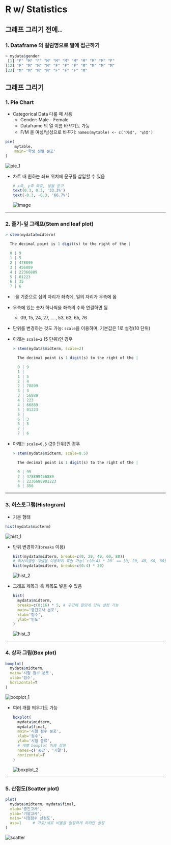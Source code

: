 # R w/ Statistics

## 그래프 그리기 전에..

### 1. Dataframe 의 컬럼명으로 열에 접근하기

```R
> mydata$gender
 [1] "F" "M" "F" "M" "M" "M" "M" "M" "M" "M" "F"
[12] "F" "M" "M" "M" "F" "F" "F" "M" "M" "M" "M"
[23] "M" "M" "M" "M" "F" "F" "F" "M"
```



## 그래프 그리기

### 1. Pie Chart

* Categorical Data 다룰 때 사용
  * Gender: Male - Female
  * Dataframe 의 열 이름 바꾸기도 가능
  * F/M 을 여성/남성으로 바꾸기: `names(mytable) <- c('여성', '남성')`

```R
pie(
    mytable,
    main='학생 성별 분포'
)
```

![pie_1](https://user-images.githubusercontent.com/52685206/107211405-d6de1400-6a48-11eb-8767-c03d2eb355cd.png)

* 차트 내 원하는 좌표 위치에 문구를 삽입할 수 있음

  ```R
  # x축, y축 좌표, 넣을 문구
  text(0.3, 0.3, '33.3%')
  text(-0.3, -0.3, '66.7%')
  ```

  ![image](https://user-images.githubusercontent.com/52685206/107211964-9af77e80-6a49-11eb-8ce9-28d272757c4c.png)



-----

### 2. 줄기-잎 그래프(Stem and leaf plot)

```R
> stem(mydata$midterm)

  The decimal point is 1 digit(s) to the right of the |

  0 | 9
  1 | 5
  2 | 478899
  3 | 456889
  4 | 22366889
  5 | 01223
  6 | 35
  7 | 6
```

* `|`을 기준으로 십의 자리가 좌측에, 일의 자리가 우측에 옴

* 우측에 있는 숫자 하나씩을 좌측의 수와 연결하면 됨

  * 09, 15, 24, 27, ...  , 53, 63, 65, 76

* 단위를 변경하는 것도 가능: `scale`을 이용하며, 기본값은 1로 설정(10 단위)

* 아래는 `scale=2` (5 단위)인 경우

  ```R
  > stem(mydata$midterm, scale=2)
  
    The decimal point is 1 digit(s) to the right of the |
  
    0 | 9
    1 | 
    1 | 5
    2 | 4
    2 | 78899
    3 | 4
    3 | 56889
    4 | 223
    4 | 66889
    5 | 01223
    5 | 
    6 | 3
    6 | 5
    7 | 
    7 | 6
  ```

* 아래는 `scale=0.5` (20 단위)인 경우

  ```R
  > stem(mydata$midterm, scale=0.5)
  
    The decimal point is 1 digit(s) to the right of the |
  
    0 | 95
    2 | 478899456889
    4 | 2236688901223
    6 | 356
  ```



-----

### 3. 히스토그램(Histogram)

* 기본 형태

```R
hist(mydata$midterm)
```

![hist_1](https://user-images.githubusercontent.com/52685206/107214658-903ee880-6a4d-11eb-877c-6cc4f580c719.png)

* 단위 변경하기(`breaks` 이용)

  ```R
  hist(mydata$midterm, breaks=c(0, 20, 40, 60, 80))
  # 리사이클링 개념을 이용하여 표현 가능(`c(0:4) * 20` == [0, 20, 40, 60, 80])
  hist(mydata$midterm, breaks=c(0:4) * 20)
  ```

  ![hist_2](https://user-images.githubusercontent.com/52685206/107216072-8f0ebb00-6a4f-11eb-9e4a-f08cdc150c70.png)

* 그래프 제목과 축 제목도 넣을 수 있음

  ```R
  hist(
    mydata$midterm,
    breaks=c(0:16) * 5, # 구간에 알맞게 단위 설정 가능
    main='중간고사 분포',
    xlab='점수',
    ylab='빈도'
  )
  ```

  ![hist_3](https://user-images.githubusercontent.com/52685206/107216163-b36a9780-6a4f-11eb-8b0c-352c8deee4f7.png)



-----

### 4. 상자 그림(Box plot)

```R
boxplot(
  mydata$midterm,
  main='시험 점수 분포',
  xlab='점수',
  horizontal=T
)
```

![boxplot_1](https://user-images.githubusercontent.com/52685206/107217272-4952f200-6a51-11eb-942a-160347d12025.png)

* 여러 개를 띄우기도 가능

  ```R
  boxplot(
    mydata$midterm,
    mydata$final,
    main='시험 점수 분포',
    xlab='점수',
    ylab='시험 종류',
    # 개별 boxplot 이름 설정
    names=c('중간', '기말'),
    horizontal=T
  )
  ```

  ![boxplot_2](https://user-images.githubusercontent.com/52685206/107217386-70112880-6a51-11eb-96bc-00a71567d0a5.png)



-----

### 5. 산점도(Scatter plot)

```R
plot(
  mydata$midterm, mydata$final,
  xlab='중간고사',
  ylab='기말고사',
  main='시험점수 산점도',
  asp=1		# 가로/세로 비율을 일정하게 하려면 설정
)
```

![scatter](https://user-images.githubusercontent.com/52685206/107217533-a484e480-6a51-11eb-82e2-7ac48c70ebb9.png)